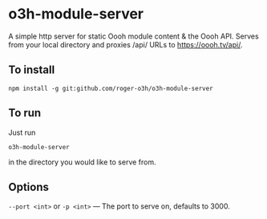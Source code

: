 # o3h-module-server
A simple http server for static Oooh module content &amp; the Oooh API. Serves from your local directory and proxies /api/ URLs to https://oooh.tv/api/.

## To install

```npm install -g git:github.com/roger-o3h/o3h-module-server```

## To run

Just run

```o3h-module-server```

in the directory you would like to serve from.

## Options

`--port <int>` or `-p <int>` — The port to serve on, defaults to 3000.
